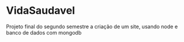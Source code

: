 # VidaSaudavel
Projeto final do segundo semestre a criação de um site, usando node e banco de dados com mongodb
